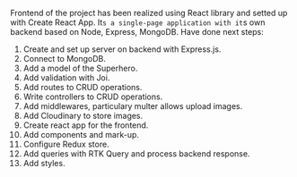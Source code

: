 Frontend of the project has been realized using React library and setted up with Create React App. It`s a single-page application with it`s own backend based on Node, Express, MongoDB. Have done next steps:
1. Create and set up server on backend with Express.js.
2. Connect to MongoDB.
3. Add a model of the Superhero.
4. Add validation with Joi.
4. Add routes to CRUD operations.
5. Write controllers to CRUD operations.
6. Add middlewares, particulary multer allows upload images.
7. Add Cloudinary to store images.
8. Create react app for the frontend.
9. Add components and mark-up.
10. Configure Redux store.
11. Add queries with RTK Query and process backend response.
12. Add styles.


